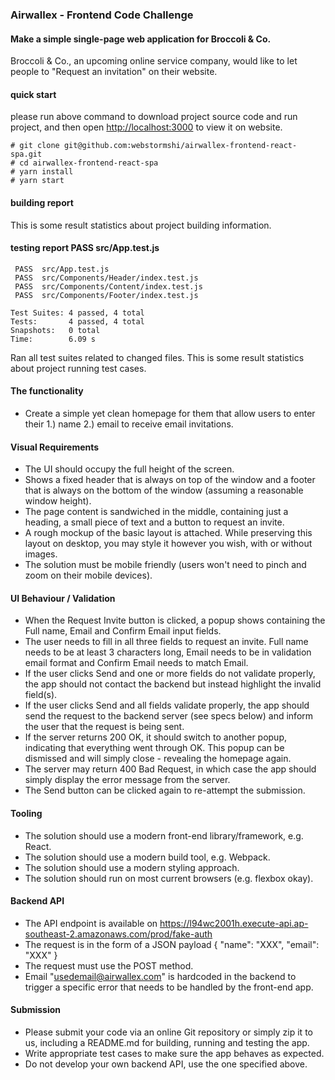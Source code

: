 ### Airwallex - Frontend Code Challenge

#### Make a simple single-page web application for Broccoli & Co.

Broccoli & Co., an upcoming online service company, would like to let people to "Request an invitation" on their website.

#### quick start
please run above command to download project source code and run project, and then open [http://localhost:3000](http://localhost:3000) to view it on website.
```
# git clone git@github.com:webstormshi/airwallex-frontend-react-spa.git
# cd airwallex-frontend-react-spa
# yarn install
# yarn start 
```

#### building report

This is some result statistics about project building information.

#### testing report PASS  src/App.test.js
```
 PASS  src/App.test.js
 PASS  src/Components/Header/index.test.js
 PASS  src/Components/Content/index.test.js
 PASS  src/Components/Footer/index.test.js

Test Suites: 4 passed, 4 total
Tests:       4 passed, 4 total
Snapshots:   0 total
Time:        6.09 s
```
Ran all test suites related to changed files.
This is some result statistics about project running test cases.

#### The functionality

- Create a simple yet clean homepage for them that allow users to enter their 1.) name 2.) email to receive email invitations.

#### Visual Requirements

- The UI should occupy the full height of the screen.
- Shows a fixed header that is always on top of the window and a footer that is always on the bottom of the window (assuming a reasonable window height).
- The page content is sandwiched in the middle, containing just a heading, a small piece of text and a button to request an invite.
- A rough mockup of the basic layout is attached. While preserving this layout on desktop, you may style it however you wish, with or without images.
- The solution must be mobile friendly (users won't need to pinch and zoom on their mobile devices).

#### UI Behaviour / Validation

- When the Request Invite button is clicked, a popup shows containing the Full name, Email and Confirm Email input fields.
- The user needs to fill in all three fields to request an invite. Full name needs to be at least 3 characters long, Email needs to be in validation email format and Confirm Email needs to match Email.
- If the user clicks Send and one or more fields do not validate properly, the app should not contact the backend but instead highlight the invalid field(s).
- If the user clicks Send and all fields validate properly, the app should send the request to the backend server (see specs below) and inform the user that the request is being sent.
- If the server returns 200 OK, it should switch to another popup, indicating that everything went through OK. This popup can be dismissed and will simply close - revealing the homepage again.
- The server may return 400 Bad Request, in which case the app should simply display the error message from the server.
- The Send button can be clicked again to re-attempt the submission.

#### Tooling

- The solution should use a modern front-end library/framework, e.g. React. 
- The solution should use a modern build tool, e.g. Webpack.
- The solution should use a modern styling approach.
- The solution should run on most current browsers (e.g. flexbox okay).

#### Backend API
- The API endpoint is available on https://l94wc2001h.execute-api.ap-southeast-2.amazonaws.com/prod/fake-auth
- The request is in the form of a JSON payload { "name": "XXX", "email": "XXX" }
- The request must use the POST method.
- Email "usedemail@airwallex.com" is hardcoded in the backend to trigger a specific error that needs to be handled by the front-end app.

#### Submission
- Please submit your code via an online Git repository or simply zip it to us, including a README.md for building, running and testing the app.
- Write appropriate test cases to make sure the app behaves as expected.
- Do not develop your own backend API, use the one specified above.
